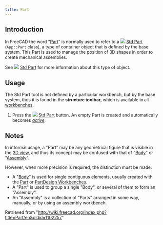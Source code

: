 ```yaml
---
title: Part
---
```


## Introduction

In FreeCAD the word "[Part](/Part "Part")" is normally used to refer to a ![](/images/Std_Part.svg) [Std Part](/Std_Part "Std Part") (`App::Part` class), a type of container object that is defined by the base system. This Part is used to manage the position of 3D shapes in order to create mechanical assemblies.

See ![](/images/Std_Part.svg) [Std Part](/Std_Part "Std Part") for more information about this type of object.

## Usage

The Std Part tool is not defined by a particular workbench, but by the base system, thus it is found in the **structure toolbar**, which is available in all [workbenches](/Workbenches "Workbenches").

1. Press the ![](/images/Std_Part.svg) [Std Part](/Std_Part "Std Part") button. An empty Part is created and automatically becomes _[active](/Std_Part#Active_status "Std Part")_.

## Notes

In informal usage, a "Part" may be any geometrical figure that is visible in the [3D view](/3D_view "3D view"), and thus its concept may be confused with that of "[Body](/Body "Body")" or "[Assembly](/Assembly "Assembly")".

However, when more precision is required, the distinction must be made.

- A "[Body](/Body "Body")" is used for single contiguous elements, usually created with the [Part](/Part_Workbench "Part Workbench") or [PartDesign Workbenches](/PartDesign_Workbench "PartDesign Workbench").
- A "Part" is used to group a single "Body", or several of them to form an "Assembly".
- An "Assembly" is a collection of "Parts" arranged in some way, manually, or by using an assembly workbench.

Retrieved from "<http://wiki.freecad.org/index.php?title=Part/en&oldid=1102257>"
